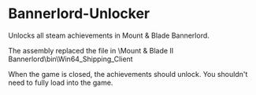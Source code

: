 # Bannerlord-Unlocker
Unlocks all steam achievements in Mount & Blade Bannerlord. 

The assembly replaced the file in \Mount & Blade II Bannerlord\bin\Win64_Shipping_Client

When the game is closed, the achievements should unlock. You shouldn't need to fully load into the game. 
